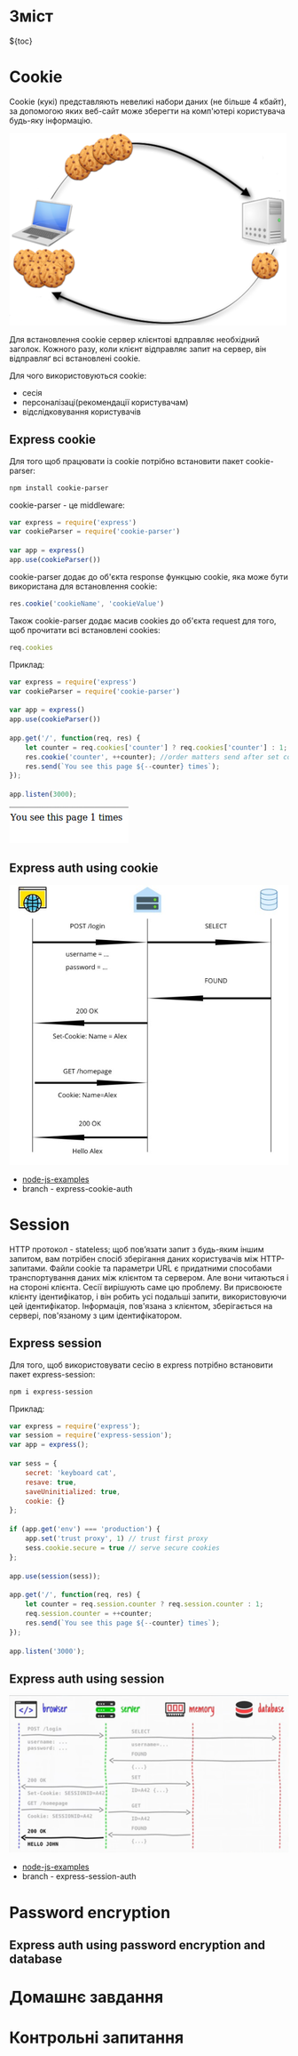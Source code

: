 # Зміст

${toc}

# Cookie

Cookie (кукі) представляють невеликі набори даних (не більше 4 кбайт), за допомогою яких веб-сайт може зберегти на комп'ютері користувача будь-яку інформацію.

![](../resources/img/7/1.png)

Для встановлення cookie сервер клієнтові вдправляє необхідний заголок. Кожного разу, коли клієнт відправляє запит на сервер, він відправляґ всі встановлені cookie.

Для чого використовуються cookie:

- сесія
- персоналізаці(рекомендації користувачам)
- відслідковування користувачів

## Express cookie

Для того щоб працювати із cookie потрібно встановити пакет cookie-parser:

```bash
npm install cookie-parser
```

cookie-parser - це middleware:

```js
var express = require('express')
var cookieParser = require('cookie-parser')

var app = express()
app.use(cookieParser())
```

cookie-parser додає до об'єкта response функцыю cookie, яка може бути використана для встановлення cookie:

```js
res.cookie('cookieName', 'cookieValue')
```

Також cookie-parser додає масив cookies до об'єкта request для того, щоб прочитати всі встановлені cookies:

```js
req.cookies
```

Приклад:

```js
var express = require('express')
var cookieParser = require('cookie-parser')

var app = express()
app.use(cookieParser())

app.get('/', function(req, res) {
    let counter = req.cookies['counter'] ? req.cookies['counter'] : 1;
    res.cookie('counter', ++counter); //order matters send after set cookies
    res.send(`You see this page ${--counter} times`);
});

app.listen(3000);
```

![](../resources/img/7/2.png)

## Express auth using cookie

![](../resources/img/7/1.jpeg)

- [node-js-examples](https://github.com/endlesskwazar/node-js-examples)
- branch - express-cookie-auth

# Session

HTTP протокол - stateless; щоб пов’язати запит з будь-яким іншим запитом, вам потрібен спосіб зберігання даних користувачів між HTTP-запитами. Файли cookie та параметри URL є придатними способами транспортування даних між клієнтом та сервером. Але вони читаються і на стороні клієнта. Сесії вирішують саме цю проблему. Ви присвоюєте клієнту ідентифікатор, і він робить усі подальші запити, використовуючи цей ідентифікатор. Інформація, пов'язана з клієнтом, зберігається на сервері, пов'язаному з цим ідентифікатором.

## Express session

Для того, щоб використовувати сесію в express потрібно встановити пакет express-session:

```bash
npm i express-session
```

Приклад:

```js
var express = require('express');
var session = require('express-session');
var app = express();

var sess = {
    secret: 'keyboard cat',
    resave: true,
    saveUninitialized: true,
    cookie: {}
};

if (app.get('env') === 'production') {
    app.set('trust proxy', 1) // trust first proxy
    sess.cookie.secure = true // serve secure cookies
};

app.use(session(sess));

app.get('/', function(req, res) {
    let counter = req.session.counter ? req.session.counter : 1;
    req.session.counter = ++counter;
    res.send(`You see this page ${--counter} times`);
});

app.listen('3000');
```

## Express auth using session

![](../resources/img/7/3.png)

- [node-js-examples](https://github.com/endlesskwazar/node-js-examples)
- branch - express-session-auth

# Password encryption

## Express auth using password encryption and database

# Домашнє завдання

# Контрольні запитання